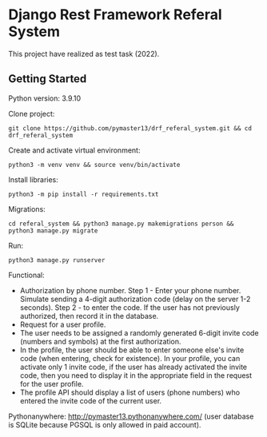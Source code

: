 # Django Rest Framework Referal System

This project have realized as test task (2022). 

## Getting Started
Python version: 3.9.10

Clone project:
```
git clone https://github.com/pymaster13/drf_referal_system.git && cd drf_referal_system
```

Create and activate virtual environment:
```
python3 -m venv venv && source venv/bin/activate
```

Install libraries:
```
python3 -m pip install -r requirements.txt
```

Migrations:
```
cd referal_system && python3 manage.py makemigrations person && python3 manage.py migrate
```

Run:
```
python3 manage.py runserver
```

Functional:
- Authorization by phone number.
Step 1 - Enter your phone number. Simulate sending a 4-digit authorization code (delay
on the server 1-2 seconds).
Step 2 - to enter the code. If the user has not previously authorized, then record it in the database.
- Request for a user profile.
- The user needs to be assigned a randomly generated 6-digit invite code (numbers and symbols) at the first authorization.
- In the profile, the user should be able to enter someone else's invite code (when entering, check for existence). In your profile, you can activate only 1 invite code, if the user has already activated the invite code, then you need to display it in the appropriate field in the request for the user profile.
- The profile API should display a list of users (phone numbers) who entered the invite code of the current user.

Pythonanywhere: http://pymaster13.pythonanywhere.com/ (user database is SQLite because PGSQL is only allowed in paid account).
